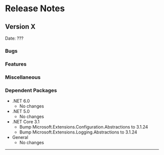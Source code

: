 # Release Notes

## Version X

Date: ???

### Bugs

### Features

### Miscellaneous

### Dependent Packages

- .NET 6.0
  - No changes
- .NET 5.0
  - No changes
- .NET Core 3.1
  - Bump Microsoft.Extensions.Configuration.Abstractions to 3.1.24
  - Bump Microsoft.Extensions.Logging.Abstractions to 3.1.24
- General
  - No changes

---



